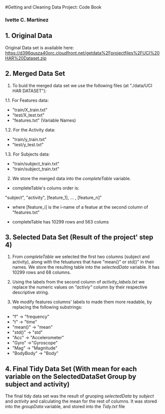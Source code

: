 #Getting and Cleaning Data Project: Code Book
### Ivette C. Martínez

## 1. Original Data
Original Data set is available here:
<https://d396qusza40orc.cloudfront.net/getdata%2Fprojectfiles%2FUCI%20HAR%20Dataset.zip>


## 2. Merged Data Set
1. To buid the merged data set we use the following files (at "./data/UCI HAR DATASET"):

1.1. For Features data: 
 * "train/X_train.txt"                           
 * "test/X_test.txt"   
 * "features.txt"  (Variable Names)

1.2. For the Activity data:
 * "train/y_train.txt" 
 * "test/y_test.txt"
 
1.3. For Subjects data:
 * "train/subject_train.txt" 
 * "train/subject_train.txt" 

2. We store the merged data into the *completeTable* variable. 

- completeTable's colums order is: 

 "subject", "activity", [feature_1], ... , [feature_n]"

- where [feature_i] is the i-name of a featue at the second column of "features.txt"

- completeTable has 10299 rows and 563 colums


## 3. Selected Data Set (Result of the project' step 4)

1. From *completeTable* we selected the first two columns (subject and activity), along with the fetuatures that have "mean()" or std()" in their names. We store the resulting table into the *selectedData* variable. It has 10299 rows and 68 columns.

2. Using the labels from the second column of *activity_labels.txt* we replace the numeric values on *"activiy"* column by their respective descriptive string. 

3. We modify features columns' labels to made them more readable, by replacing the following substrings:

- "f" -> "frequency"
- "t" -> "time"
- "mean()" -> "mean"
- "std()" -> "std"
- "Acc" -> "Accelerometer"
- "Gyro" ->"Gyroscope"
- "Mag" -> "Magnitude"
- "BodyBody" -> "Body"

## 4. Final Tidy Data Set (With mean for each variable on the SelectedDataSet Group by subject and activity)
 
The final tidy data set was the result of gruoping *selectedData* by *subject* and *activity* and calculating the mean for the rest of columns. It was stored into the 
*groupData* variable, and stored into the *Tidy.txt* file

